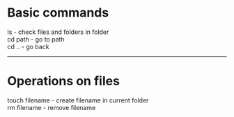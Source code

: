 # Basic commands
ls - check files and folders in folder <br>
cd path - go to path <br>
cd .. - go back <br>

---
# Operations on files
touch filename - create filename in current folder <br>
rm filename - remove filename <br>
